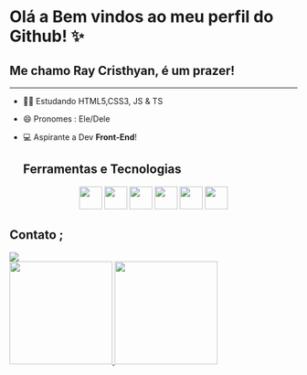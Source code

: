 # Olá a Bem vindos ao meu perfil do Github! ✨

## Me chamo Ray Cristhyan, é um prazer!
____

- 👨‍🎓 Estudando HTML5,CSS3, JS & TS
- 😄 Pronomes : Ele/Dele
- 💻 Aspirante a Dev **Front-End**!

    ## Ferramentas e Tecnologias
<section align="center">
  <img loading="lazy" src="https://cdn.jsdelivr.net/gh/devicons/devicon/icons/git/git-original.svg" width="40" height="40"/>
  <img src="https://cdn.jsdelivr.net/gh/devicons/devicon@latest/icons/vscode/vscode-original-wordmark.svg" width="40" height="40" />
  <img src="https://cdn.jsdelivr.net/gh/devicons/devicon@latest/icons/react/react-original-wordmark.svg" width="40" height="40" />
  <img src="https://cdn.jsdelivr.net/gh/devicons/devicon@latest/icons/javascript/javascript-original.svg" width="40" height="40" />
  <img src="https://cdn.jsdelivr.net/gh/devicons/devicon@latest/icons/css3/css3-original.svg" width="40" height="40" />
  <img src="https://cdn.jsdelivr.net/gh/devicons/devicon@latest/icons/html5/html5-original.svg" width="40" height="40" /> 
</section>      

## Contato ; 
<section>
  <a href="https://www.instagram.com/cristhyanzx/" target="_blank"><img loading="lazy" src="https://img.shields.io/badge/-Instagram-%23E4405F?style=for-the-badge&logo=instagram&logoColor=white" target="_blank"></a>
</section>

<section>
<a href="https://github.com/raycristhyan">
<img loading="lazy" height="180em" src="https://github-readme-stats.vercel.app/api/top-langs/?username=raycristhyan&layout=compact&langs_count=7&theme=dracula"/>
<img loading="lazy" height="180em" src="https://github-readme-stats.vercel.app/api?username=raycristhyan&show_icons=true&theme=dracula&include_all_commits=true&count_private=true"/>
</section>
